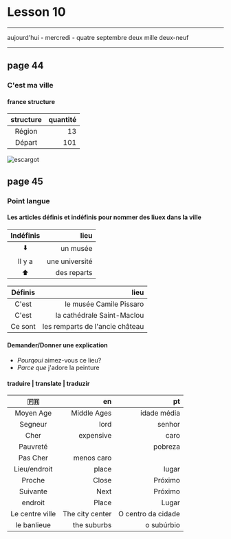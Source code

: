 # Lesson 10

_____________
aujourd'hui - mercredi - quatre septembre deux mille  deux-neuf
________

## page 44
### C'est ma ville
####  france structure 
 structure| quantité | 
:-------: | ------: | 
Région    | 13 | 
Départ | 101 |


![escargot](https://user-images.githubusercontent.com/14565450/64449639-c8066b80-d0b6-11e9-9f7d-9e3b2b23f4b0.jpg)

## page 45
### Point langue
####  Les articles définis et indéfinis pour nommer des liuex dans la ville

Indéfinis | lieu | 
:-------: | ------: | 
 :arrow_down:  | un musée | 
Il y a| une université |
:arrow_up:| des reparts


Définis | lieu | 
:-------: | ------: | 
C'est | le musée Camile Pissaro | 
C'est| la cathédrale Saint-Maclou |
Ce sont| les remparts de l'ancie château

#### Demander/Donner une explication
- *Pourqoui* aimez-vous ce lieu?
- *Parce que* j'adore la peinture


#### traduire | translate | traduzir
:fr: | en | pt
:-------: | ------: | ------:
Moyen Age    | Middle Ages | idade média|
Segneur| lord | senhor
Cher| expensive| caro |  |
Pauvreté|  | pobreza  |
Pas Cher | menos caro|
Lieu/endroit | place | lugar
Proche | Close | Próximo
Suivante | Next | Próximo
endroit | Place | Lugar
Le centre ville| The city center|O centro da cidade
le banlieue | the suburbs| o subúrbio


